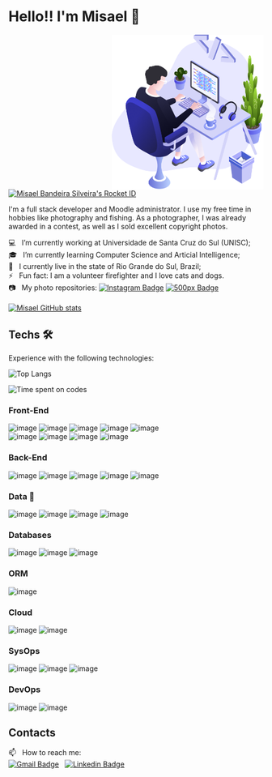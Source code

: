 # Hello!! I'm Misael 👋
<img align="right" src="images/illustration.png" width="300" />

<a href="https://app.rocketseat.com.br/me/misaelbr"><img src="https://app.rocketseat.com.br/api/rocketid/share?slug=misaelbr&type=card" width="280" alt="Misael Bandeira Silveira's Rocket ID"/></a>

I'm a full stack developer and Moodle administrator. I use my free time in hobbies like photography and fishing. As a photographer, I was already awarded in a contest, as well as I sold excellent copyright photos.

💻 &nbsp; I’m currently working at Universidade de Santa Cruz do Sul (UNISC);
<br />🎓 &nbsp; I’m currently learning Computer Science and Articial Intelligence;
<br /> :house_with_garden: &nbsp; I currently live in the state of Rio Grande do Sul, Brazil;
<br />⚡ &nbsp; Fun fact: I am a volunteer firefighter and I love cats and dogs.
<br />📷 &nbsp; My photo repositories: [![Instagram Badge](https://img.shields.io/badge/-misaelbr-blue?style=flat-square&logo=Instagram&logoColor=white&link=https://instagram.com/misaelbr/)](https://instagram.com/misaelbr/) [![500px Badge](https://img.shields.io/badge/-misaelbr-blue?style=flat-square&logo=500px&logoColor=white&link=https://500px.com/misaelbr/)](https://500px.com/misaelbr/)
<br /><br />
[![Misael GitHub stats](https://github-readme-stats.vercel.app/api?username=misaelbr&theme=react)](https://github.com/anuraghazra/github-readme-stats)
## Techs 🛠️
Experience with the following technologies:

![Top Langs](https://github-readme-stats.vercel.app/api/top-langs/?username=misaelbr&size_weight=0.5&count_weight=0.5&show_icons=true&theme=dark&langs_count=20&layout=pie)

![Time spent on codes](https://github-readme-stats.vercel.app/api/wakatime?username=misaelbr&layout=compact&theme=dark)

### Front-End
![image](https://img.shields.io/badge/-css-1572B6?logo=css3&style=for-the-badge&logoColor=white)
![image](https://img.shields.io/badge/-JavaScript-F7DF1E?logo=JavaScript&logoColor=black&style=for-the-badge)
![image](https://img.shields.io/badge/-html-E34F26?logo=html5&style=for-the-badge&logoColor=white) 
![image](https://img.shields.io/badge/-TypeScript-3178C6?logo=typescript&style=for-the-badge&logoColor=white)
![image](https://img.shields.io/badge/next.js-000000?style=for-the-badge&logo=nextdotjs&logoColor=white) 
<br />
![image](https://img.shields.io/badge/-ReactJs-087ea4?logo=react&logoColor=white&style=for-the-badge)
![image](https://img.shields.io/badge/Tailwind_CSS-38B2AC?style=for-the-badge&logo=tailwind-css&logoColor=white)
![image](https://img.shields.io/badge/Material--UI-0081CB?style=for-the-badge&logo=material-ui&logoColor=white)
![image](https://img.shields.io/badge/jQuery-0769AD?style=for-the-badge&logo=jquery&logoColor=white)

### Back-End
![image](https://img.shields.io/badge/-Node.js-339933?logo=nodedotjs&style=for-the-badge&logoColor=white)
![image](https://img.shields.io/badge/nestjs-%23E0234E.svg?style=for-the-badge&logo=nestjs&logoColor=white) 
![image](https://img.shields.io/badge/express.js-%23404d59.svg?style=for-the-badge&logo=express&logoColor=%2361DAFB)
![image](https://img.shields.io/badge/-TypeScript-3178C6?logo=typescript&style=for-the-badge&logoColor=white) 
![image](https://img.shields.io/badge/PHP-777BB4?style=for-the-badge&logo=php&logoColor=white)

### Data 🎲
![image](https://img.shields.io/badge/Python-3776AB?style=for-the-badge&logo=python&logoColor=white) 
![image](https://img.shields.io/badge/pandas-%23150458.svg?style=for-the-badge&logo=pandas&logoColor=white) 
![image](https://img.shields.io/badge/Plotly-%233F4F75.svg?style=for-the-badge&logo=plotly&logoColor=white) 
![image](https://img.shields.io/badge/Apache%20Airflow-017CEE?style=for-the-badge&logo=Apache%20Airflow&logoColor=white)

### Databases
![image](https://img.shields.io/badge/-PostgreSQL-4169E1?logo=postgresql&style=for-the-badge&logoColor=white) 
![image](https://img.shields.io/badge/MongoDB-%234ea94b.svg?style=for-the-badge&logo=mongodb&logoColor=white) 
![image](https://img.shields.io/badge/mysql-%2300f.svg?style=for-the-badge&logo=mysql&logoColor=white)

### ORM
![image](https://img.shields.io/badge/Prisma-3982CE?style=for-the-badge&logo=Prisma&logoColor=white)

### Cloud
![image](https://img.shields.io/badge/Amazon_AWS-232F3E?style=for-the-badge&logo=amazon-aws&logoColor=white)
![image](https://img.shields.io/badge/Microsoft_Azure-0089D6?style=for-the-badge&logo=microsoft-azure&logoColor=white)

### SysOps 
![image](https://img.shields.io/badge/Linux-FCC624?style=for-the-badge&logo=linux&logoColor=black) 
![image](https://img.shields.io/badge/Debian-D70A53?style=for-the-badge&logo=debian&logoColor=white) 
![image](https://img.shields.io/badge/-Slackware-%231357BD?style=for-the-badge&logo=slackware&logoColor=white)

### DevOps
![image](https://img.shields.io/badge/apache-%23D42029.svg?style=for-the-badge&logo=apache&logoColor=white)
![image](https://img.shields.io/badge/docker-%230db7ed.svg?style=for-the-badge&logo=docker&logoColor=white)

## Contacts
📫 &nbsp; How to reach me:<br />
[![Gmail Badge](https://img.shields.io/badge/-misael.bandeira@gmail.com-blue?style=for-the-badge&logo=Gmail&logoColor=white&link=mailto:misael.bandeira@gmail.com)](mailto:misael.bandeira@gmai.com) &nbsp;
[![Linkedin Badge](https://img.shields.io/badge/-misaelbr-blue?style=for-the-badge&logo=Linkedin&&logoColor=whitelink=https://www.linkedin.com/in/misaelbr/)](https://www.linkedin.com/in/misaelbr/)

